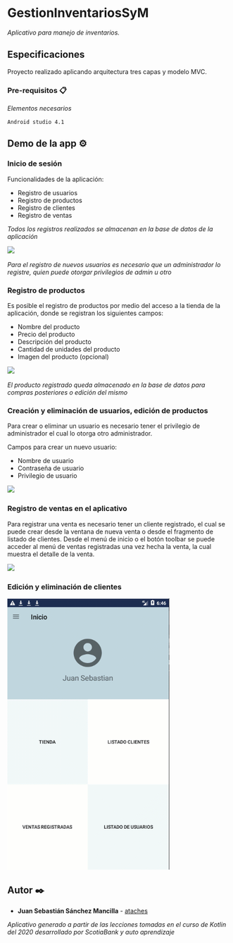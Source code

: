 # GestionInventariosSyM

_Aplicativo para manejo de inventarios._

## Especificaciones

Proyecto realizado aplicando arquitectura tres capas y modelo MVC.

### Pre-requisitos 📋

_Elementos necesarios_

```
Android studio 4.1
```
## Demo de la app ⚙️

### Inicio de sesión
Funcionalidades de la aplicación: 

* Registro de usuarios
* Registro de productos
* Registro de clientes
* Registro de ventas

_Todos los registros realizados se almacenan en la base de datos de la aplicación_

![](DemoApp.gif)

_Para el registro de nuevos usuarios es necesario que un administrador lo registre, quien puede otorgar privilegios de admin u otro_

### Registro de productos

Es posible el registro de productos por medio del acceso a la tienda de la aplicación, donde se registran los siguientes campos:

* Nombre del producto
* Precio del producto
* Descripción del producto
* Cantidad de unidades del producto
* Imagen del producto (opcional)

![](DemoGifs/DemoNewProduct.gif)

_El producto registrado queda almacenado en la base de datos para compras posteriores o edición del mismo_

### Creación y eliminación de usuarios, edición de productos

Para crear o eliminar un usuario es necesario tener el privilegio de administrador el cual lo otorga otro administrador.

Campos para crear un nuevo usuario:

* Nombre de usuario
* Contraseña de usuario
* Privilegio de usuario

![](DemoGifs/DemoUsersAndEditProduct.gif)

### Registro de ventas en el aplicativo

Para registrar una venta es necesario tener un cliente registrado, el cual se puede crear desde la ventana de nueva venta o desde el fragmento de listado de clientes.
Desde el menú de inicio o el botón toolbar se puede acceder al menú de ventas registradas una vez hecha la venta, la cual muestra el detalle de la venta.

![](DemoGifs/DemoVenta.gif)

### Edición y eliminación de clientes

![](DemoGifs/DemoCustomerEdit.gif)

## Autor ✒️

* **Juan Sebastián Sánchez Mancilla** - [ataches](https://github.com/Ataches)

_Aplicativo generado a  partir de las lecciones tomadas en el curso de Kotlin del 2020 desarrollado por ScotiaBank y auto aprendizaje_
